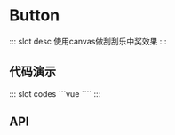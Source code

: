 # Button

<ContainerBox title="介绍">
::: slot desc
使用canvas做刮刮乐中奖效果
:::
</ContainerBox>
</ContainerBox>

## 代码演示

<ContainerBox title="基础用法">
<div class="demoBox">
<static-GuaguaLe-GuaguaLe/>
</div>

<ShowCode>
::: slot codes
```vue
<script>
    canvas() {
      var canvas = document.getElementById("canvas");
      var ctx = canvas.getContext("2d");
      ctx.lineWidth = 3; //现宽
      ctx.strokeStyle = "red"; //颜色
      //   ctx.moveTo(10, 10);
      //   ctx.lineTo(100, 10);
      //   ctx.lineTo(200, 200);
      //   ctx.stroke(); //执行
      //   canvas.onmousemove = function (e) {
      //     console.log(e);
      //     ctx.lineTo(e.offsetX, e.offsetY);
      //     ctx.stroke();
      //   };
      ctx.rect(0, 0, 400, 200); //左上角X,Y width，height
      ctx.fillStyle = "#ccc"; //填充颜色
      ctx.fill(); //执行填充
      canvas.onmousedown = function () {
        canvas.onmousemove = function (e) {
          ctx.clearRect(e.offsetX, e.offsetY, 25, 25); //刮掉颜色
        };
      };
      canvas.onmouseup = function () {
        canvas.onmousemove = null; //清除事件
      };
    },
    </script>
````
:::
</ShowCode>
</ContainerBox>

## API

